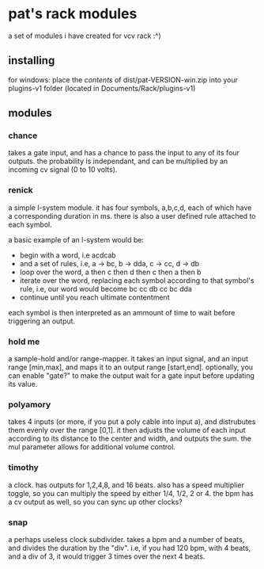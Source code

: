 # pat's rack modules
a set of modules i have created for vcv rack :^)

## installing

for windows:
  place the *contents* of dist/pat-VERSION-win.zip into your plugins-v1 folder (located in Documents/Rack/plugins-v1)

## modules

### chance
takes a gate input, and has a chance to pass the input to any of its four outputs. the probability is independant, and can be multiplied by an incoming cv signal (0 to 10 volts).

### renick
a simple l-system module. it has four symbols, a,b,c,d, each of which have a corresponding duration in ms. there is also a user defined rule attached to each symbol. 

a basic example of an l-system would be:
  - begin with a word, i.e acdcab
  - and a set of rules, i.e, a -> bc, b -> dda, c -> cc, d -> db
  - loop over the word, a then c then d then c then a then b
  - iterate over the word, replacing each symbol according to that symbol's rule, i.e, our word would become bc cc db cc bc dda
  - continue until you reach ultimate contentment
  
each symbol is then interpreted as an ammount of time to wait before triggering an output.

### hold me
a sample-hold and/or range-mapper. it takes an input signal, and an input range [min,max], and maps it to an output range [start,end]. optionally, you can enable "gate?" to make the output wait for a gate input before updating its value.

### polyamory
takes 4 inputs (or more, if you put a poly cable into input a), and distrubutes them evenly over the range [0,1]. it then adjusts the volume of each input according to its distance to the center and width, and outputs the sum. the mul parameter allows for additional volume control.

### timothy
a clock. has outputs for 1,2,4,8, and 16 beats. also has a speed multiplier toggle, so you can multiply the speed by either 1/4, 1/2, 2 or 4. the bpm has a cv output as well, so you can sync up other clocks?

### snap
a perhaps useless clock subdivider. takes a bpm and a number of beats, and divides the duration by the "div". i.e, if you had 120 bpm, with 4 beats, and a div of 3, it would trigger 3 times over the next 4 beats.
